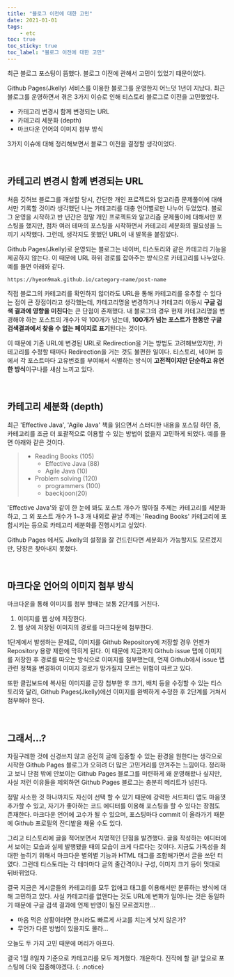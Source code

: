 ```yaml
---
title: "블로그 이전에 대한 고민"
date: 2021-01-01
tags:
    - etc
toc: true
toc_sticky: true
toc_label: "블로그 이전에 대한 고민"
---
```


최근 블로그 포스팅이 뜸했다. 블로그 이전에 관해서 고민이 있었기 떄문이었다.  
  
Github Pages(Jkelly) 서비스를 이용한 블로그를 운영한지 어느덧 1년이 지났다. 
최근 블로그를 운영하면서 겪은 3가지 이슈로 인해 티스토리 블로그로 이전을 고민했었다.

- 카테고리 변경시 함께 변경되는 URL
- 카테고리 세분화 (depth)
- 마크다운 언어의 이미지 첨부 방식

3가지 이슈에 대해 정리해보면서 블로그 이전을 결정할 생각이었다.

<br>

## 카테고리 변경시 함께 변경되는 URL
처음 깃허브 블로그를 개설할 당시, 간단한 개인 프로젝트와 알고리즘 문제풀이에 대해서만 기록할 것이라 생각했던 나는 카테고리를 대충 언어별로만 나누어 두었었다. 
블로그 운영을 시작하고 반 년간은 정말 개인 프로젝트와 알고리즘 문제풀이에 대해서만 포스팅을 했지만, 
점차 여러 테마의 포스팅을 시작하면서 카테고리 세분화의 필요성을 느끼기 시작했다. 그런데, 생각지도 못했던 URL이 내 발목을 붙잡았다.  
  
Github Pages(Jkelly)로 운영되는 블로그는 네이버, 티스토리와 같은 카테고리 기능을 제공하지 않는다. 이 때문에 URL 하위 경로를 잡아주는 방식으로 카테고리를 나누었다. 예를 들면 아래와 같다.

```
https://hyeon9mak.github.io/category-name/post-name
```

직접 블로그의 카테고리를 확인하지 않더라도 URL을 통해 카테고리를 유추할 수 있다는 점이 큰 장점이라고 생각했는데, 카테고리명을 변경하거나 카테고리 이동시 **구글 검색 결과에 영향을 미친다**는 큰 단점이 존재했다. 내 블로그의 경우 현재 카테고리명을 변경해야 하는 포스트의 개수가 약 100개가 넘는데, **100개가 넘는 포스트가 한동안 구글 검색결과에서 찾을 수 없는 페이지로 표기**된다는 것이다.  
  
이 때문에 기존 URL에 변경된 URL로 Redirection을 거는 방법도 고려해보았지만, 카테고리를 수정할 때마다 Redirection을 거는 것도 불편한 일이다. 
티스토리, 네이버 등에서 각 포스트마다 고유번호를 부여해서 식별하는 방식이 **고전적이지만 단순하고 유연한 방식**이구나를 새삼 느끼고 있다.

<br>

## 카테고리 세분화 (depth)
최근 'Effective Java', 'Agile Java' 책을 읽으면서 스터디한 내용을 포스팅 하던 중, 카테고리를 조금 더 포괄적으로 이용할 수 있는 방법이 없을지 고민하게 되었다. 예를 들면 아래와 같은 것이다.

> - Reading Books (105)  
>   - Effective Java (88)  
>   - Agile Java (10)  
> - Problem solving (120)  
>   - programmers (100)  
>   - baeckjoon(20)

'Effective Java'와 같이 한 눈에 봐도 포스트 개수가 많아질 주제는 카테고리를 세분화 하고, 
그 외 포스트 개수가 1~3 개 내외로 끝날 주제는 'Reading Books' 카테고리에 포함시키는 등으로 카테고리 세분화를 진행시키고 싶었다.  
  
Github Pages 에서도 Jkelly의 설정을 잘 건드린다면 세분화가 가능할지도 모르겠지만, 당장은 찾아내지 못했다.

<br>

## 마크다운 언어의 이미지 첨부 방식
마크다운을 통해 이미지를 첨부 할때는 보통 2단계를 거친다.

1.  이미지를 웹 상에 저장한다.
2.  웹 상에 저장된 이미지의 경로를 마크다운에 첨부한다.

1단계에서 발생하는 문제로, 이미지를 Github Repository에 저장할 경우 언젠가 Repository 용량 제한에 막히게 된다. 
이 때문에 지금까지 Github issue 탭에 이미지를 저장한 후 경로를 따오는 방식으로 이미지를 첨부했는데, 
언제 Github에서 issue 탭 관련 정책을 변경하여 이미지 경로가 망가질지 모르는 위험이 따르고 있다.  
  
또한 클립보드에 복사된 이미지를 곧장 첨부한 후 크기, 배치 등을 수정할 수 있는 티스토리와 달리, Github Pages(Jkelly)에선 이미지를 완벽하게 수정한 후 2단계를 거쳐서 첨부해야 한다.

<br>

## 그래서...?
자질구레한 것에 신경쓰지 않고 온전히 글에 집중할 수 있는 환경을 원한다는 생각으로 시작한 Github Pages 블로그가 오히려 더 많은 고민거리를 안겨주는 느낌이다. 
정리하고 보니 단점 밖에 안보이는 Github Pages 블로그를 미련하게 왜 운영해왔나 싶지만, 사실 저런 이유들을 제외하면 Github Pages 블로그는 충분히 메리트가 넘친다.  
  
정말 사소한 것 하나까지도 자신이 선택 할 수 있기 때문에 강력한 서드파티 앱도 마음껏 추가할 수 있고, 
자기가 좋아하는 코드 에디터를 이용해 포스팅을 할 수 있다는 장점도 존재한다. 
마크다운 언어에 고수가 될 수 있으며, 포스팅마다 commit 이 올라가기 때문에 Github 프로필의 잔디밭을 채울 수도 있다.  
  
그리고 티스토리에 글을 적어보면서 치명적인 단점을 발견했다. 글을 작성하는 에디터에서 보이는 모습과 실제 발행됐을 때의 모습이 크게 다르다는 것이다. 
지금도 가독성을 최대한 높히기 위해서 마크다운 별의별 기능과 HTML 태그를 조합해가면서 글을 쓰던 터였다. 
그런데 티스토리는 각 테마마다 글의 줄간격이나 구성, 이미지 크기 등이 멋대로 뒤바뀌었다.  
  
결국 지금은 게시글들의 카테고리를 모두 없애고 태그를 이용해서만 분류하는 방식에 대해 고민하고 있다. 
사실 카테고리를 없앤다는 것도 URL에 변화가 일어나는 것은 동일하기 때문에 구글 검색 결과에 언제 반영이 될진 모르겠지만...  
  
- 마음 먹은 상황이라면 한시라도 빠르게 사고를 치는게 낫지 않은가?
- 무언가 다른 방법이 있을지도 몰라...

오늘도 두 가지 고민 때문에 머리가 아프다.

결국 1월 8일자 기준으로 카테고리를 모두 제거했다. 개운하다. 진작에 할 걸! 
앞으로 포스팅에 더욱 집중해야겠다.
{: .notice}